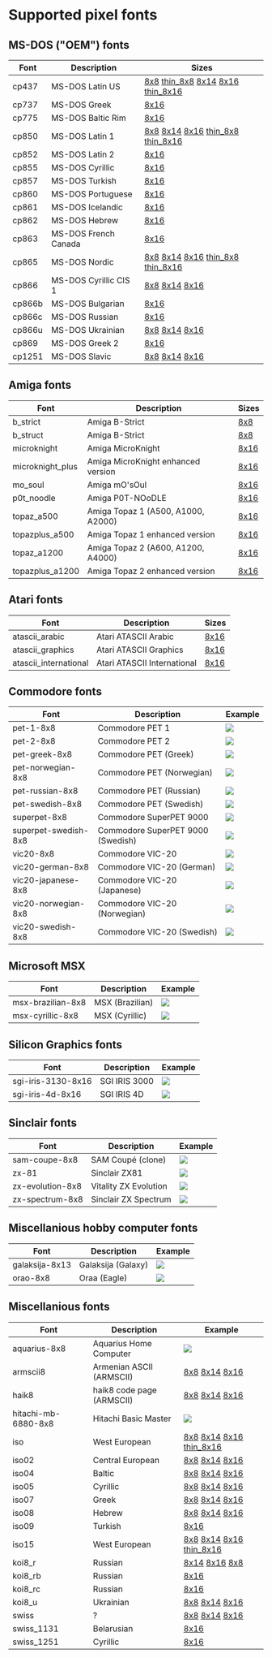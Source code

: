 # Supported pixel fonts

## MS-DOS ("OEM") fonts

Font                  | Description           | Sizes
--------------------- | --------------------- | -------------------------------
cp437                 | MS-DOS Latin US       | [8x8](docs/font/cp437_8x8.png) [thin_8x8](docs/font/cp437_thin_8x8.png) [8x14](docs/font/cp437_8x14.png) [8x16](docs/font/cp437_8x16.png) [thin_8x16](docs/font/cp437_thin_8x16.png)
cp737                 | MS-DOS Greek          | [8x16](docs/font/cp737_8x16.png)
cp775                 | MS-DOS Baltic Rim     | [8x16](docs/font/cp775_8x16.png)
cp850                 | MS-DOS Latin 1        | [8x8](docs/font/cp850_8x8.png) [8x14](docs/font/cp850_8x14.png) [8x16](docs/font/cp850_8x16.png) [thin_8x8](docs/font/cp850_thin_8x8.png) [thin_8x16](docs/font/cp850_thin_8x16.png)
cp852                 | MS-DOS Latin 2        | [8x16](docs/font/cp852_8x16.png) 
cp855                 | MS-DOS Cyrillic       | [8x16](docs/font/cp855_8x16.png) 
cp857                 | MS-DOS Turkish        | [8x16](docs/font/cp857_8x16.png) 
cp860                 | MS-DOS Portuguese     | [8x16](docs/font/cp860_8x16.png) 
cp861                 | MS-DOS Icelandic      | [8x16](docs/font/cp861_8x16.png) 
cp862                 | MS-DOS Hebrew         | [8x16](docs/font/cp862_8x16.png) 
cp863                 | MS-DOS French Canada  | [8x16](docs/font/cp863_8x16.png) 
cp865                 | MS-DOS Nordic         | [8x8](docs/font/cp865_8x8.png) [8x14](docs/font/cp865_8x14.png) [8x16](docs/font/cp865_8x16.png) [thin_8x8](docs/font/cp865_thin_8x8.png) [thin_8x16](docs/font/cp865_thin_8x16.png) 
cp866                 | MS-DOS Cyrillic CIS 1 | [8x8](docs/font/cp866_8x8.png) [8x14](docs/font/cp866_8x14.png) [8x16](docs/font/cp866_8x16.png) 
cp866b                | MS-DOS Bulgarian      | [8x16](docs/font/cp866b_8x16.png) 
cp866c                | MS-DOS Russian        | [8x16](docs/font/cp866c_8x16.png) 
cp866u                | MS-DOS Ukrainian      | [8x8](docs/font/cp866u_8x8.png) [8x14](docs/font/cp866u_8x14.png) [8x16](docs/font/cp866u_8x16.png) 
cp869                 | MS-DOS Greek 2        | [8x16](docs/font/cp869_8x16.png) 
cp1251                | MS-DOS Slavic         | [8x8](docs/font/cp1251_8x8.png) [8x14](docs/font/cp1251_8x14.png) [8x16](docs/font/cp1251_8x16.png) 

## Amiga fonts

Font                  | Description                        | Sizes
--------------------- | ---------------------------------- | ------------------
b_strict              | Amiga B-Strict                     | [8x8](docs/font/b_strict.png)
b_struct              | Amiga B-Strict                     | [8x8](docs/font/b_struct.png)
microknight           | Amiga MicroKnight                  | [8x16](docs/font/microknight.png)
microknight_plus      | Amiga MicroKnight enhanced version | [8x16](docs/font/microknightplus.png)
mo_soul               | Amiga mO'sOul                      | [8x16](docs/font/mo_soul.png)
p0t_noodle            | Amiga P0T-NOoDLE                   | [8x16](docs/font/p0t_noodle.png)
topaz_a500            | Amiga Topaz 1 (A500, A1000, A2000) | [8x16](docs/font/topaz_a500.png)
topazplus_a500        | Amiga Topaz 1 enhanced version     | [8x16](docs/font/topazplus_a500.png)
topaz_a1200           | Amiga Topaz 2 (A600, A1200, A4000) | [8x16](docs/font/topaz_a1200.png)
topazplus_a1200       | Amiga Topaz 2 enhanced version     | [8x16](docs/font/topazplus_a1200.png)

## Atari fonts

Font                  | Description                 | Sizes
--------------------- | --------------------------- | ------------------------
atascii_arabic        | Atari ATASCII Arabic        | [8x16](docs/font/atascii_arabic_8x16.png)
atascii_graphics      | Atari ATASCII Graphics      | [8x16](docs/font/atascii_graphics_8x16.png)
atascii_international | Atari ATASCII International | [8x16](docs/font/atascii_international_8x16.png)

## Commodore fonts

Font                  | Description                      | Example
--------------------- | -------------------------------- | -------------------
pet-1-8x8             | Commodore PET 1                  | <img src="docs/font/pet-1-8x8.png">
pet-2-8x8             | Commodore PET 2                  | <img src="docs/font/pet-1-8x8.png">
pet-greek-8x8         | Commodore PET (Greek)            | <img src="docs/font/pet-greek-8x8.png">
pet-norwegian-8x8     | Commodore PET (Norwegian)        | <img src="docs/font/pet-norwegian-8x8.png">
pet-russian-8x8       | Commodore PET (Russian)          | <img src="docs/font/pet-russian-8x8.png">
pet-swedish-8x8       | Commodore PET (Swedish)          | <img src="docs/font/pet-swedish-8x8.png">
superpet-8x8          | Commodore SuperPET 9000          | <img src="docs/font/superpet-8x8.png">
superpet-swedish-8x8  | Commodore SuperPET 9000 (Swedish)| <img src="docs/font/superpet-swedish-8x8.png">
vic20-8x8             | Commodore VIC-20                 | <img src="docs/font/vic20-8x8.png">
vic20-german-8x8      | Commodore VIC-20 (German)        | <img src="docs/font/vic20-german-8x8.png">
vic20-japanese-8x8    | Commodore VIC-20 (Japanese)      | <img src="docs/font/vic20-japanese-8x8.png">
vic20-norwegian-8x8   | Commodore VIC-20 (Norwegian)     | <img src="docs/font/vic20-norwegian-8x8.png">
vic20-swedish-8x8     | Commodore VIC-20 (Swedish)       | <img src="docs/font/vic20-swedish-8x8.png">

## Microsoft MSX

Font                  | Description               | Example
--------------------- | ------------------------- | --------------------------
msx-brazilian-8x8     | MSX (Brazilian)           | <img src="docs/font/msx-brazilian-8x8.png">
msx-cyrillic-8x8      | MSX (Cyrillic)            | <img src="docs/font/msx-cyrillic-8x8.png">

## Silicon Graphics fonts

Font                  | Description               | Example
--------------------- | ------------------------- | --------------------------
sgi-iris-3130-8x16    | SGI IRIS 3000             | <img src="docs/font/sgi-iris-3130-8x16.png">
sgi-iris-4d-8x16      | SGI IRIS 4D               | <img src="docs/font/sgi-iris-4d-8x16.png">

## Sinclair fonts

Font                  | Description               | Example
--------------------- | ------------------------- | --------------------------
sam-coupe-8x8         | SAM Coupé (clone)         | <img src="docs/font/sam-coupe-8x8.png">
zx-81                 | Sinclair ZX81             | <img src="docs/font/zx-81-8x8.png">
zx-evolution-8x8      | Vitality ZX Evolution     | <img src="docs/font/zx-evolution-8x8.png">
zx-spectrum-8x8       | Sinclair ZX Spectrum      | <img src="docs/font/zx-spectrum-8x8.png">

## Miscellanious hobby computer fonts

Font                  | Description               | Example
--------------------- | ------------------------- | --------------------------
galaksija-8x13        | Galaksija (Galaxy)        | <img src="docs/font/galaksija-8x13.png">
orao-8x8              | Oraa (Eagle)              | <img src="docs/donts/orao-8x8.png">

## Miscellanious fonts

Font                  | Description               | Example
--------------------- | ------------------------- | --------------------------
aquarius-8x8          | Aquarius Home Computer    | <img src="docs/font/aquarius-8x8.png">
armscii8              | Armenian ASCII (ARMSCII)  | [8x8](docs/font/armscii8_8x8.png) [8x14](docs/font/armscii8_8x14.png) [8x16](docs/font/armscii8_8x16.png) 
haik8                 | haik8 code page (ARMSCII) | [8x8](docs/font/haik8_8x8.png) [8x14](docs/font/haik8_8x14.png) [8x16](docs/font/haik8_8x16.png) 
hitachi-mb-6880-8x8   | Hitachi Basic Master      | <img src="docs/font/hitachi-mb-6880-8x8.png">
iso                   | West European             | [8x8](docs/font/iso_8x8.png) [8x14](docs/font/iso_8x14.png) [8x16](docs/font/iso_8x16.png) [thin_8x16](docs/font/iso_thin_8x16.png) 
iso02                 | Central European          | [8x8](docs/font/iso02_8x8.png) [8x14](docs/font/iso02_8x14.png) [8x16](docs/font/iso02_8x16.png)  
iso04                 | Baltic                    | [8x8](docs/font/iso04_8x8.png) [8x14](docs/font/iso04_8x14.png) [8x16](docs/font/iso04_8x16.png)
iso05                 | Cyrillic                  | [8x8](docs/font/iso05_8x8.png) [8x14](docs/font/iso05_8x14.png) [8x16](docs/font/iso05_8x16.png) 
iso07                 | Greek                     | [8x8](docs/font/iso07_8x8.png) [8x14](docs/font/iso07_8x14.png) [8x16](docs/font/iso07_8x16.png) 
iso08                 | Hebrew                    | [8x8](docs/font/iso08_8x8.png) [8x14](docs/font/iso08_8x14.png) [8x16](docs/font/iso08_8x16.png) 
iso09                 | Turkish                   | [8x16](docs/font/iso09_8x16.png) 
iso15                 | West European             | [8x8](docs/font/iso15_8x8.png) [8x14](docs/font/iso15_8x14.png) [8x16](docs/font/iso15_8x16.png) [thin_8x16](docs/font/iso15_thin_8x16.png) 
koi8_r                | Russian                   | [8x14](docs/font/koi8_r_8x14.png) [8x16](docs/font/koi8_r_8x16.png) [8x8](docs/font/koi8_r_8x8.png)
koi8_rb               | Russian                   | [8x16](docs/font/koi8_rb_8x16.png)
koi8_rc               | Russian                   | [8x16](docs/font/koi8_rc_8x16.png)
koi8_u                | Ukrainian                 | [8x8](docs/font/koi8_u_8x8.png) [8x14](docs/font/koi8_u_8x14.png) [8x16](docs/font/koi8_u_8x16.png)
swiss                 | ?                         | [8x8](docs/font/swiss_8x8.png) [8x14](docs/font/swiss_8x14.png) [8x16](docs/font/swiss_8x16.png) 
swiss_1131            | Belarusian                | [8x16](docs/font/swiss_1131_8x16.png)
swiss_1251            | Cyrillic                  | [8x16](docs/font/swiss_1251_8x16.png)
